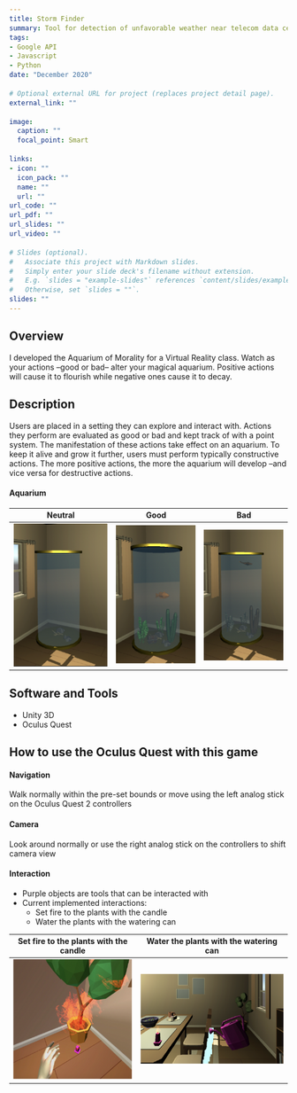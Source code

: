 ```yaml
---
title: Storm Finder
summary: Tool for detection of unfavorable weather near telecom data centers
tags:
- Google API
- Javascript
- Python
date: "December 2020"

# Optional external URL for project (replaces project detail page).
external_link: ""

image:
  caption: ""
  focal_point: Smart

links:
- icon: ""
  icon_pack: ""
  name: ""
  url: ""
url_code: ""
url_pdf: ""
url_slides: ""
url_video: ""

# Slides (optional).
#   Associate this project with Markdown slides.
#   Simply enter your slide deck's filename without extension.
#   E.g. `slides = "example-slides"` references `content/slides/example-slides.md`.
#   Otherwise, set `slides = ""`.
slides: ""
---
```


## Overview
I developed the Aquarium of Morality for a Virtual Reality class. Watch as your actions –good or bad– alter your magical aquarium. Positive actions will cause it to flourish while negative ones cause it to decay.

## Description
Users are placed in a setting they can explore and interact with. Actions they perform are evaluated as good or bad and kept track of with a point system. The manifestation of these actions take effect on an aquarium. To keep it alive and grow it further, users must perform typically constructive actions. The more positive actions, the more the aquarium will develop –and vice versa for destructive actions.

#### Aquarium
Neutral             |  Good         |  Bad  
:---------------:|:-----------------:|:-----------:
![](images/neutral.png) |  ![](images/good.png) | ![](images/bad.png)


## Software and Tools 
* Unity 3D
* Oculus Quest


## How to use the Oculus Quest with this game
#### Navigation
Walk normally within the pre-set bounds or move using the left analog stick on the Oculus Quest 2 controllers
#### Camera
Look around normally or use the right analog stick on the controllers to shift camera view
#### Interaction
* Purple objects are tools that can be interacted with
* Current implemented interactions:
    * Set fire to the plants with the candle
    * Water the plants with the watering can

Set fire to the plants with the candle |  Water the plants with the watering can           
:-----------------------------:|:--------------------------:
![](images/plant_fire.png) |  ![](images/watering_can.png) 




